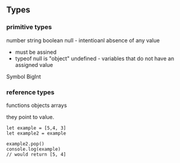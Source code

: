 ## Types


### primitive types

number
string
boolean
null - intentioanl absence of any value
- must be assined
- typeof null is "object"
undefined - variables that do not have an assigned value

Symbol
BigInt

### reference types 

functions
objects 
arrays

they point to value.

```
let example = [5,4, 3]
let example2 = example

example2.pop()
console.log(example)
// would return [5, 4]
```